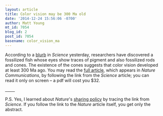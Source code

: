 ```yaml
---
layout: article
title: Color vision may be 300 Ma old
date: '2014-12-24 15:56:06 -0700'
author: Matt Young
mt_id: 7054
blog_id: 2
post_id: 7054
basename: color_vision_ma
---
```

According to a [blurb](http://news.sciencemag.org/paleontology/2014/12/three-hundred-million-year-old-fossil-fish-still-has-traces-eye-tissue) in _Science_ yesterday, researchers have discovered a fossilized fish whose eyes show traces of pigment and also fossilized rods and cones. The existence of the cones suggests that color vision developed at least 300 Ma ago. You may read the [full article](http://www.nature.com/ncomms/2014/141223/ncomms6920/pdf/ncomms6920.pdf), which appears in _Nature Communications_, by following the link from the _Science_ article; you can read it only on screen &ndash; a pdf will cost you $32.

_____ <br />

P.S. Yes, I learned about _Nature_'s [sharing policy](http://pandasthumb.org/archives/2014/12/nature-to-make.html) by tracing the link from _Science_. If you follow the link to the _Nature_ article itself, you get only the abstract.
